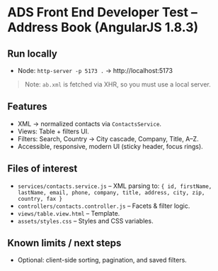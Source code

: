 # ADS Front End Developer Test – Address Book (AngularJS 1.8.3)

## Run locally
- Node: `http-server -p 5173 .` → http://localhost:5173

> Note: `ab.xml` is fetched via XHR, so you must use a local server.

## Features
- XML → normalized contacts via `ContactsService`.
- Views: Table + filters UI.
- Filters: Search, Country → City cascade, Company, Title, A–Z.
- Accessible, responsive, modern UI (sticky header, focus rings).

## Files of interest
- `services/contacts.service.js` – XML parsing to:
  `{ id, firstName, lastName, email, phone, company, title, address, city, zip, country, fax }`
- `controllers/contacts.controller.js` – Facets & filter logic.
- `views/table.view.html` – Template.
- `assets/styles.css` – Styles and CSS variables.

## Known limits / next steps
- Optional: client-side sorting, pagination, and saved filters.
